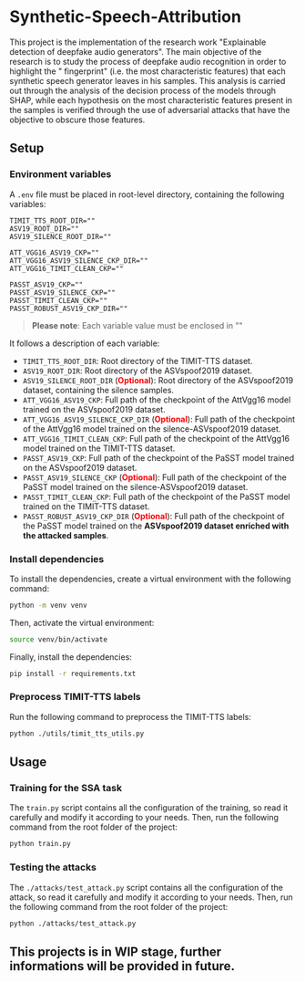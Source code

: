 # Synthetic-Speech-Attribution

This project is the implementation of the research work "Explainable detection of deepfake audio generators".
The main objective of the research is to study the process of deepfake audio recognition in order to highlight the "
fingerprint" (i.e. the most characteristic features) that each synthetic speech generator leaves in his samples.
This analysis is carried out through the analysis of the decision process of the models through SHAP, while each
hypothesis on the most characteristic features present in the samples is verified through the use of adversarial attacks
that have the objective to obscure those features.

## Setup

### Environment variables

A `.env` file must be placed in root-level directory, containing the following variables:

```
TIMIT_TTS_ROOT_DIR=""
ASV19_ROOT_DIR=""
ASV19_SILENCE_ROOT_DIR=""

ATT_VGG16_ASV19_CKP=""
ATT_VGG16_ASV19_SILENCE_CKP_DIR=""
ATT_VGG16_TIMIT_CLEAN_CKP=""

PASST_ASV19_CKP="" 
PASST_ASV19_SILENCE_CKP=""
PASST_TIMIT_CLEAN_CKP=""
PASST_ROBUST_ASV19_CKP_DIR="" 
```

> **Please note**: Each variable value must be enclosed in ""

It follows a description of each variable:

- `TIMIT_TTS_ROOT_DIR`: Root directory of the TIMIT-TTS dataset.
- `ASV19_ROOT_DIR`: Root directory of the ASVspoof2019 dataset.
- `ASV19_SILENCE_ROOT_DIR` (<span style="color:red">**Optional**</span>): Root directory of the ASVspoof2019 dataset,
  containing the silence samples.
- `ATT_VGG16_ASV19_CKP`: Full path of the checkpoint of the AttVgg16 model trained on the ASVspoof2019
  dataset.
- `ATT_VGG16_ASV19_SILENCE_CKP_DIR` (<span style="color:red">**Optional**</span>): Full path of the checkpoint of the
  AttVgg16 model trained on the
  silence-ASVspoof2019
  dataset.
- `ATT_VGG16_TIMIT_CLEAN_CKP`: Full path of the checkpoint of the AttVgg16 model trained on the TIMIT-TTS
  dataset.
- `PASST_ASV19_CKP`: Full path of the checkpoint of the PaSST model trained on the ASVspoof2019
  dataset.
- `PASST_ASV19_SILENCE_CKP` (<span style="color:red">**Optional**</span>): Full path of the checkpoint of the PaSST
  model trained on the
  silence-ASVspoof2019
  dataset.
- `PASST_TIMIT_CLEAN_CKP`: Full path of the checkpoint of the PaSST model trained on the TIMIT-TTS
  dataset.
- `PASST_ROBUST_ASV19_CKP_DIR` (<span style="color:red">**Optional**</span>): Full path of the checkpoint of the PaSST
  model trained on the **ASVspoof2019 dataset enriched with the attacked samples**.

### Install dependencies

To install the dependencies, create a virtual environment with the following command:

```bash
python -m venv venv 
```

Then, activate the virtual environment:

```bash
source venv/bin/activate
```

Finally, install the dependencies:

```bash
pip install -r requirements.txt
```

### Preprocess TIMIT-TTS labels

Run the following command to preprocess the TIMIT-TTS labels:

```bash
python ./utils/timit_tts_utils.py
```

## Usage

### Training for the SSA task

The `train.py` script contains all the configuration of the training, so read it carefully and modify it according to
your needs.
Then, run the following command from the root folder of the project:

```bash
python train.py
```

### Testing the attacks

The `./attacks/test_attack.py` script contains all the configuration of the attack, so read it carefully and modify it
according to your needs.
Then, run the following command from the root folder of the project:

```bash
python ./attacks/test_attack.py
```

## This projects is in WIP stage, further informations will be provided in future.
